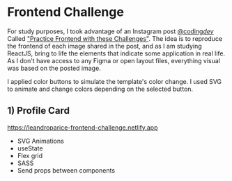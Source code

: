 # Frontend Challenge

For study purposes, I took advantage of an Instagram post [@coding*dev*](https://www.instagram.com/coding_dev_)
Called ["Practice Frontend with these Challenges"](https://www.instagram.com/p/C94inT1yL4X/?utm_source=ig_web_copy_link&igsh=MzRlODBiNWFlZA==).
The idea is to reproduce the frontend of each image shared in the post, and as I am studying ReactJS, bring to life the elements that indicate some application in real life.
As I don't have access to any Figma or open layout files, everything visual was based on the posted image.

I applied color buttons to simulate the template's color change. I used SVG to animate and change colors depending on the selected button.

## 1) Profile Card

https://leandroparice-frontend-challenge.netlify.app

- SVG Animations
- useState
- Flex grid
- SASS
- Send props between components
